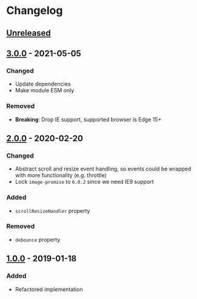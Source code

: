 # Changelog

## [Unreleased][]

## [3.0.0][] - 2021-05-05

### Changed

-   Update dependencies
-   Make module ESM only

### Removed

-   **Breaking**: Drop IE support, supported browser is Edge 15+

## [2.0.0][] - 2020-02-20

### Changed

-   Abstract scroll and resize event handling, so events could be wrapped with
    more functionality (e.g. throttle)
-   Lock `image-promise` to `6.0.2` since we need IE9 support

### Added

-   `scrollResizeHandler` property

### Removed

-   `debounce` property

## [1.0.0][] - 2019-01-18

### Added

-   Refactored implementation

<!-- prettier-ignore-start -->

[1.0.0]: https://github.com/niksy/delay-image/tree/v1.0.0
[2.0.0]: https://github.com/niksy/delay-image/tree/v2.0.0

<!-- prettier-ignore-end -->

[unreleased]: https://github.com/niksy/delay-image/compare/v3.0.0...HEAD
[3.0.0]: https://github.com/niksy/delay-image/tree/v3.0.0
